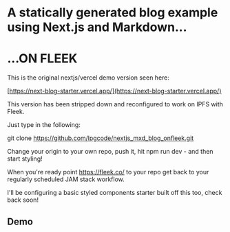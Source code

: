 # A statically generated blog example using Next.js and Markdown...

# ...ON FLEEK

This is the original nextjs/vercel demo version seen here:

[https://next-blog-starter.vercel.app/](https://next-blog-starter.vercel.app/)

This version has been stripped down and reconfigured to work on IPFS with Fleek.

Just type in the following:

git clone https://github.com/lpgcode/nextjs_mxd_blog_onfleek.git 

Change your origin to your own repo, push it, hit npm run dev - and then start styling!

When you're ready point https://fleek.co/ to your repo get back to your regularly scheduled JAM stack workflow.

I'll be configuring a basic styled components starter built off this too, check back soon!

## Demo
